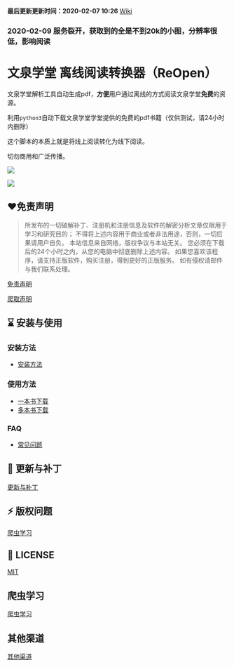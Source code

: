 **最后更新更新时间：2020-02-07 10:26**  [Wiki](https://github.com/kajweb/wqxuetang_downloader/wiki)

### 2020-02-09 服务裂开，获取到的全是不到20k的小图，分辨率很低，影响阅读

# 文泉学堂 离线阅读转换器（ReOpen）
文泉学堂解析工具自动生成pdf，**方便**用户通过离线的方式阅读文泉学堂**免费**的资源。

利用`python3`自动下载文泉学堂学堂提供的免费的pdf书籍（仅供测试，请24小时内删除）

这个脚本的本质上就是将线上阅读转化为线下阅读。

切勿商用和广泛传播。

![](https://i.loli.net/2020/02/06/YIfxXDLPcMywZb8.png)



![](https://i.loli.net/2020/02/06/EUwIbO72YqzMsDm.jpg)


## ❤免责声明
> 所发布的一切破解补丁、注册机和注册信息及软件的解密分析文章仅限用于学习和研究目的；
> 不得将上述内容用于商业或者非法用途，否则，一切后果请用户自负。
> 本站信息来自网络，版权争议与本站无关。
> 您必须在下载后的24个小时之内，从您的电脑中彻底删除上述内容。
> 如果您喜欢该程序，请支持正版软件，购买注册，得到更好的正版服务。
> 如有侵权请邮件与我们联系处理。

[免责声明](https://github.com/kajweb/wqxuetang_downloader/wiki/免责声明)

[爬取声明](https://github.com/kajweb/wqxuetang_downloader/wiki/爬取声明)

## ⌛️ 安装与使用

### 安装方法

* [安装方法](https://github.com/kajweb/wqxuetang_downloader/wiki/安装方法)

### 使用方法

* [一本书下载](https://github.com/kajweb/wqxuetang_downloader/wiki/一本书下载)
* [多本书下载](https://github.com/kajweb/wqxuetang_downloader/wiki/多本书下载)

### FAQ
* [常见问题](https://github.com/kajweb/wqxuetang_downloader/wiki/常见问题)

## 🌙 更新与补丁

[更新与补丁](https://github.com/kajweb/wqxuetang_downloader/wiki/更新与补丁)


## ⚡ 版权问题
[爬虫学习](https://github.com/kajweb/wqxuetang_downloader/wiki/版权声明)



## 📃 LICENSE

[MIT](https://opensource.org/licenses/mit-license.php)



## 爬虫学习
[爬虫学习](https://github.com/kajweb/wqxuetang_downloader/wiki/爬虫学习)


## 其他渠道
[其他渠道](https://github.com/kajweb/wqxuetang_downloader/wiki/其他渠道)

